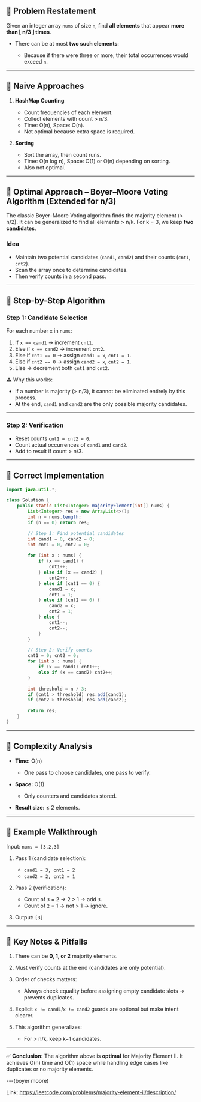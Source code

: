 ## 📌 Problem Restatement

Given an integer array `nums` of size `n`, find **all elements** that appear **more than ⌊ n/3 ⌋ times**.

* There can be at most **two such elements**:

  * Because if there were three or more, their total occurrences would exceed `n`.

---

## 📌 Naive Approaches

1. **HashMap Counting**

   * Count frequencies of each element.
   * Collect elements with count > n/3.
   * Time: O(n), Space: O(n).
   * Not optimal because extra space is required.

2. **Sorting**

   * Sort the array, then count runs.
   * Time: O(n log n), Space: O(1) or O(n) depending on sorting.
   * Also not optimal.

---

## 📌 Optimal Approach – Boyer–Moore Voting Algorithm (Extended for n/3)

The classic Boyer–Moore Voting algorithm finds the majority element (> n/2).
It can be generalized to find all elements > n/k. For k = 3, we keep **two candidates**.

### Idea

* Maintain two potential candidates (`cand1`, `cand2`) and their counts (`cnt1`, `cnt2`).
* Scan the array once to determine candidates.
* Then verify counts in a second pass.

---

## 📌 Step-by-Step Algorithm

### Step 1: Candidate Selection

For each number `x` in `nums`:

1. If `x == cand1` → increment `cnt1`.
2. Else if `x == cand2` → increment `cnt2`.
3. Else if `cnt1 == 0` → assign `cand1 = x`, `cnt1 = 1`.
4. Else if `cnt2 == 0` → assign `cand2 = x`, `cnt2 = 1`.
5. Else → decrement both `cnt1` and `cnt2`.

⚠️ Why this works:

* If a number is majority (> n/3), it cannot be eliminated entirely by this process.
* At the end, `cand1` and `cand2` are the only possible majority candidates.

---

### Step 2: Verification

* Reset counts `cnt1 = cnt2 = 0`.
* Count actual occurrences of `cand1` and `cand2`.
* Add to result if count > n/3.

---

## 📌 Correct Implementation

```java
import java.util.*;

class Solution {
    public static List<Integer> majorityElement(int[] nums) {
        List<Integer> res = new ArrayList<>();
        int n = nums.length;
        if (n == 0) return res;

        // Step 1: Find potential candidates
        int cand1 = 0, cand2 = 0;
        int cnt1 = 0, cnt2 = 0;

        for (int x : nums) {
            if (x == cand1) {
                cnt1++;
            } else if (x == cand2) {
                cnt2++;
            } else if (cnt1 == 0) {
                cand1 = x;
                cnt1 = 1;
            } else if (cnt2 == 0) {
                cand2 = x;
                cnt2 = 1;
            } else {
                cnt1--;
                cnt2--;
            }
        }

        // Step 2: Verify counts
        cnt1 = 0; cnt2 = 0;
        for (int x : nums) {
            if (x == cand1) cnt1++;
            else if (x == cand2) cnt2++;
        }

        int threshold = n / 3;
        if (cnt1 > threshold) res.add(cand1);
        if (cnt2 > threshold) res.add(cand2);

        return res;
    }
}
```

---

## 📌 Complexity Analysis

* **Time:** O(n)

  * One pass to choose candidates, one pass to verify.
* **Space:** O(1)

  * Only counters and candidates stored.
* **Result size:** ≤ 2 elements.

---

## 📌 Example Walkthrough

Input: `nums = [3,2,3]`

1. Pass 1 (candidate selection):

   * `cand1 = 3, cnt1 = 2`
   * `cand2 = 2, cnt2 = 1`
2. Pass 2 (verification):

   * Count of `3` = 2 → 2 > 1 → add `3`.
   * Count of `2` = 1 → not > 1 → ignore.
3. Output: `[3]`

---

## 📌 Key Notes & Pitfalls

1. There can be **0, 1, or 2** majority elements.
2. Must verify counts at the end (candidates are only potential).
3. Order of checks matters:

   * Always check equality before assigning empty candidate slots → prevents duplicates.
4. Explicit `x != cand1`/`x != cand2` guards are optional but make intent clearer.
5. This algorithm generalizes:

   * For > n/k, keep k−1 candidates.

---

✅ **Conclusion:**
The algorithm above is **optimal** for Majority Element II. It achieves O(n) time and O(1) space while handling edge cases like duplicates or no majority elements.

---(boyer moore)

Link: https://leetcode.com/problems/majority-element-ii/description/